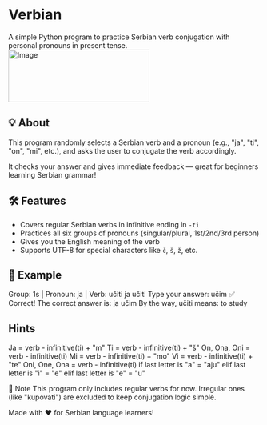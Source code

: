 # Verbian

A simple Python program to practice Serbian verb conjugation with personal pronouns in present tense.
<img width="282" height="105" alt="Image" src="https://github.com/user-attachments/assets/bf54d8e8-c67d-4d21-b5cc-b345ce864c36" />
## 💡 About

This program randomly selects a Serbian verb and a pronoun (e.g., "ja", "ti", "on", "mi", etc.), and asks the user to conjugate the verb accordingly.

It checks your answer and gives immediate feedback — great for beginners learning Serbian grammar!

## 🛠 Features

- Covers regular Serbian verbs in infinitive ending in `-ti`
- Practices all six groups of pronouns (singular/plural, 1st/2nd/3rd person)
- Gives you the English meaning of the verb
- Supports UTF-8 for special characters like `č`, `š`, `ž`, etc.

## 🧪 Example
Group: 1s | Pronoun: ja | Verb: učiti
ja učiti
Type your answer: učim
✅ Correct!
The correct answer is: ja učim
By the way, učiti means: to study

## Hints

Ja = verb - infinitive(ti) + "m"
Ti = verb - infinitive(ti) + "š"
On, Ona, Oni = verb - infinitive(ti)
Mi = verb - infinitive(ti) + "mo"
Vi = verb - infinitive(ti) + "te"
Oni, One, Ona = verb - infinitive(ti)
  if last letter is "a" = "aju" 
  elif last letter is "i" = "e" 
  elif last letter is "e" = "u"

📌 Note
This program only includes regular verbs for now. Irregular ones (like "kupovati") are excluded to keep conjugation logic simple.

Made with ❤️ for Serbian language learners!
